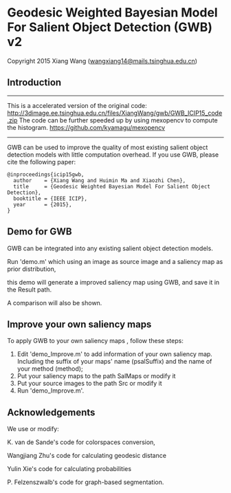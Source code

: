 # Geodesic Weighted Bayesian Model For Salient Object Detection (GWB) v2
Copyright 2015 Xiang Wang (wangxiang14@mails.tsinghua.edu.cn)
## Introduction
***
 This is a accelerated version of the original code:
 http://3dimage.ee.tsinghua.edu.cn/files/XiangWang/gwb/GWB_ICIP15_code.zip
 The code can be further speeded up by using mexopencv to compute the histogram.
 https://github.com/kyamagu/mexopencv
***

GWB can be used to improve the quality of most existing salient object detection models with little computation overhead.
If you use GWB, please cite the following paper:

    @inproceedings{icip15gwb,
      author    = {Xiang Wang and Huimin Ma and Xiaozhi Chen},
      title     = {Geodesic Weighted Bayesian Model For Salient Object Detection},
      booktitle = {IEEE ICIP},
      year      = {2015},
    }


## Demo for GWB
GWB can be integrated into any existing salient object detection models. 

Run 'demo.m' which using an image as source image and a saliency map as prior distribution, 

this demo will generate a improved saliency map using GWB, and save it in the Result path.

A comparison will also be shown.


## Improve your own saliency maps 
To apply GWB to your own saliency maps , follow these steps:

1) Edit 'demo_Improve.m' to add information of your own saliency map. Including the suffix of your maps' name (psalSuffix) and the name of your method (method);
2) Put your saliency maps to the path SalMaps or modify it
3) Put your source images to the path Src or modify it
4) Run 'demo_Improve.m'.


## Acknowledgements
We use or modify: 

K. van de Sande's code for colorspaces conversion, 

Wangjiang Zhu's code for calculating geodesic distance

Yulin Xie's code for calculating probabilities

P. Felzenszwalb's code for graph-based segmentation. 

